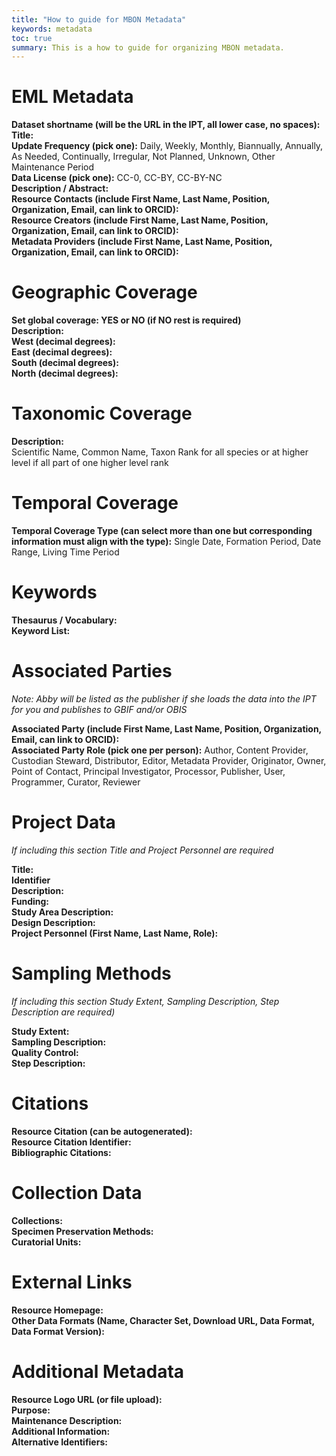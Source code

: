 ```yaml
---
title: "How to guide for MBON Metadata"
keywords: metadata
toc: true
summary: This is a how to guide for organizing MBON metadata.
---
```


# EML Metadata
**Dataset shortname (will be the URL in the IPT, all lower case, no spaces):** <br/>
**Title:** <br/>
**Update Frequency (pick one):** Daily, Weekly, Monthly, Biannually, Annually, As Needed, Continually, Irregular, Not Planned, Unknown, Other Maintenance Period <br/>
**Data License (pick one):** CC-0, CC-BY, CC-BY-NC <br />
**Description / Abstract:** <br />
**Resource Contacts (include First Name, Last Name, Position, Organization, Email, can link to ORCID):** <br/>
**Resource Creators (include First Name, Last Name, Position, Organization, Email, can link to ORCID):** <br/>
**Metadata Providers (include First Name, Last Name, Position, Organization, Email, can link to ORCID):** <br/>

# Geographic Coverage
**Set global coverage: YES or NO (if NO rest is required)** <br/>
**Description:** <br/>
**West (decimal degrees):** <br/>
**East (decimal degrees):** <br/>
**South (decimal degrees):** <br/>
**North (decimal degrees):** <br/>

# Taxonomic Coverage
**Description:** <br/>
Scientific Name, Common Name, Taxon Rank for all species or at higher level if all part of one higher level rank

# Temporal Coverage
**Temporal Coverage Type (can select more than one but corresponding information must align with the type):** Single Date, Formation Period, Date Range, Living Time Period <br/>

# Keywords
**Thesaurus / Vocabulary:** <br/>
**Keyword List:** <br/>

# Associated Parties
_Note: Abby will be listed as the publisher if she loads the data into the IPT for you and publishes to GBIF and/or OBIS_

**Associated Party (include First Name, Last Name, Position, Organization, Email, can link to ORCID):** <br/>
**Associated Party Role (pick one per person):** Author, Content Provider, Custodian Steward, Distributor, Editor, Metadata Provider, Originator, Owner, Point of Contact, Principal Investigator, Processor, Publisher, User, Programmer, Curator, Reviewer <br/>

# Project Data
_If including this section Title and Project Personnel are required_

**Title:** <br/>
**Identifier** <br/>
**Description:** <br/>
**Funding:** <br/>
**Study Area Description:** <br/>
**Design Description:** <br/>
**Project Personnel (First Name, Last Name, Role):** <br/>

# Sampling Methods
_If including this section Study Extent, Sampling Description, Step Description are required)_

**Study Extent:** <br/>
**Sampling Description:** <br/>
**Quality Control:** <br/>
**Step Description:** <br/>

# Citations
**Resource Citation (can be autogenerated):** <br/>
**Resource Citation Identifier:** <br/>
**Bibliographic Citations:** <br/>

# Collection Data
**Collections:** <br/>
**Specimen Preservation Methods:** <br/>
**Curatorial Units:** <br/>

# External Links
**Resource Homepage:** <br/>
**Other Data Formats (Name, Character Set, Download URL, Data Format, Data Format Version):** <br/>

# Additional Metadata
**Resource Logo URL (or file upload):** <br/>
**Purpose:** <br/>
**Maintenance Description:** <br/>
**Additional Information:** <br/>
**Alternative Identifiers:** <br/>
